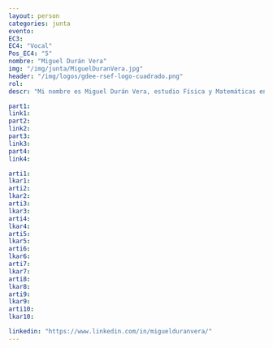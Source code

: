 ```yaml
---
layout: person
categories: junta
evento: 
EC3: 
EC4: "Vocal"
Pos_EC4: "5"
nombre: "Miguel Durán Vera"
img: "/img/junta/MiguelDuranVera.jpg"
header: "/img/logos/gdee-rsef-logo-cuadrado.png"
rol: 
descr: "Mi nombre es Miguel Durán Vera, estudio Física y Matemáticas en la Universidad de Oviedo. Actualmente estoy haciendo cuarto curso en la Universidad de Tubinga, Alemania. Estoy entusiasmado de ser Vocal en el Grupo de Estudiantes de la RSEF (GdeE), con el plan de asumir la responsabilidad de la gestión de la página web."

part1: 
link1: 
part2: 
link2: 
part3:
link3:
part4:
link4:

arti1:
lkar1: 
arti2:
lkar2:
arti3:
lkar3:
arti4:
lkar4:
arti5:
lkar5: 
arti6:
lkar6:
arti7:
lkar7: 
arti8:
lkar8:
arti9:
lkar9:
arti10:
lkar10:

linkedin: "https://www.linkedin.com/in/miguelduranvera/"
---
```

